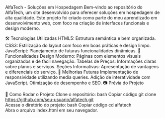 AlfaTech - Soluções em Hospedagem
Bem-vindo ao repositório do AlfaTech, um site desenvolvido para oferecer soluções em hospedagem de alta qualidade. Este projeto foi criado como parte do meu aprendizado em desenvolvimento web, com foco na criação de interfaces funcionais e design moderno.

🛠️ Tecnologias Utilizadas
HTML5: Estrutura semântica e bem organizada.
CSS3: Estilização do layout com foco em boas práticas e design limpo.
JavaScript: Planejamento de futuras funcionalidades dinâmicas.
🌟 Funcionalidades
Design Moderno: Páginas com elementos visuais organizados e de fácil navegação.
Tabelas de Preços: Informações claras sobre planos e serviços.
Seções Informativas: Apresentação de vantagens e diferenciais do serviço.
📌 Melhorias Futuras
Implementação de responsividade utilizando media queries.
Adição de interatividade com JavaScript.
Otimização de desempenho e SEO.
📷 Prévia do Projeto

🚀 Como Rodar o Projeto
Clone o repositório:
bash
Copiar código
git clone https://github.com/seu-usuario/alfatech.git  
Acesse o diretório do projeto:
bash
Copiar código
cd alfatech  
Abra o arquivo index.html em seu navegador.
